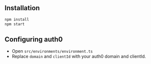 
## Installation
```sh
npm install
npm start
```

## Configuring auth0
* Open `src/environments/environment.ts`
* Replace `domain` and `clientId` with your auth0 domain and clientId.